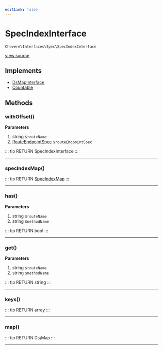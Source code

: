 ```yaml
---
editLink: false
---
```


# SpecIndexInterface

`Chevere\Interfaces\Spec\SpecIndexInterface`

[view source](https://github.com/chevere/chevere/blob/master/interfaces/Spec/SpecIndexInterface.php)

## Implements

- [DsMapInterface](../DataStructures/DsMapInterface.md)
- [Countable](https://www.php.net/manual/class.countable)

## Methods

### withOffset()

**Parameters**

1. string `$routeName`
2. [RouteEndpointSpec](../../Components/Spec/Specs/RouteEndpointSpec.md) `$routeEndpointSpec`

::: tip RETURN
SpecIndexInterface
:::

---

### specIndexMap()

::: tip RETURN
[SpecIndexMap](../../Components/Spec/SpecIndexMap.md)
:::

---

### has()

**Parameters**

1. string `$routeName`
2. string `$methodName`

::: tip RETURN
bool
:::

---

### get()

**Parameters**

1. string `$routeName`
2. string `$methodName`

::: tip RETURN
string
:::

---

### keys()

::: tip RETURN
array
:::

---

### map()

::: tip RETURN
Ds\Map
:::

---

